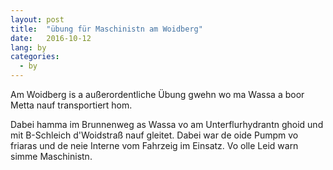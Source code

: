 ```yaml
---
layout: post
title:  "übung für Maschinistn am Woidberg"
date:   2016-10-12
lang: by
categories:
  - by
---
```


Am Woidberg is a außerordentliche Übung gwehn wo ma Wassa a boor Metta nauf transportiert hom.

Dabei hamma im Brunnenweg as Wassa vo am Unterflurhydrantn ghoid und mit B-Schleich d'Woidstraß nauf gleitet. Dabei war de oide Pumpm vo friaras und de neie Interne vom Fahrzeig im Einsatz. Vo olle Leid warn simme Maschinistn.

